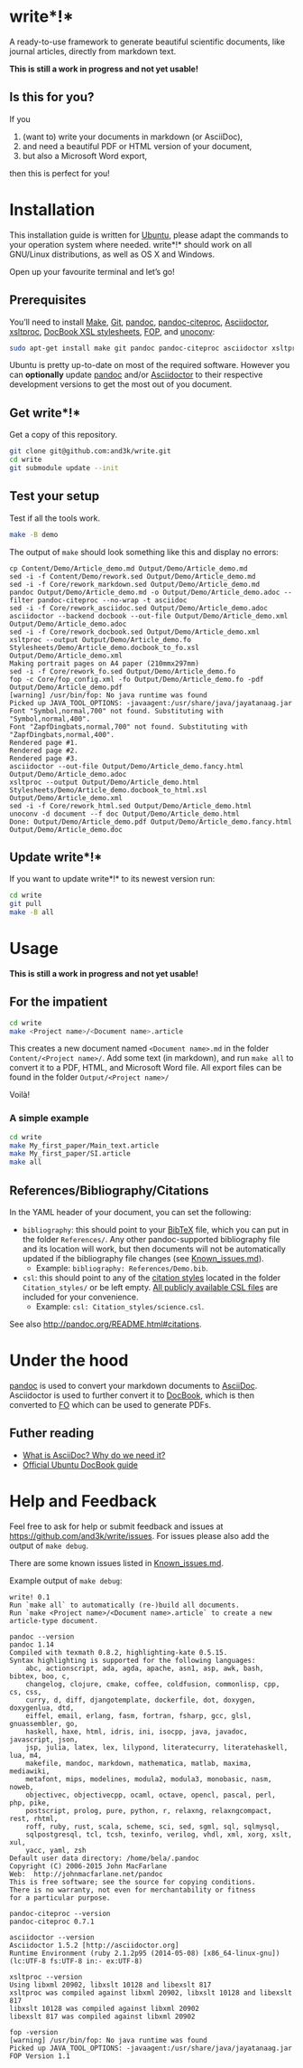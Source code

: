 # write*!*

A ready-to-use framework to generate beautiful scientific documents, like journal articles, directly from markdown text.

**This is still a work in progress and not yet usable!**


## Is this for you?

If you

1. (want to) write your documents in markdown (or AsciiDoc),
2. and need a beautiful PDF or HTML version of your document,
3. but also a Microsoft Word export,

then this is perfect for you!



# Installation

This installation guide is written for [Ubuntu](http://www.ubuntu.com/), please adapt the commands to your operation system where needed. write*!* should work on all GNU/Linux distributions, as well as OS X and Windows.

Open up your favourite terminal and let’s go!


## Prerequisites

You’ll need to install [Make](https://www.gnu.org/software/make/), [Git](https://git-scm.com/), [pandoc](http://pandoc.org/), [pandoc-citeproc](http://pandoc.org/), [Asciidoctor](http://asciidoctor.org/), [xsltproc](http://xmlsoft.org/), [DocBook XSL stylesheets](http://docbook.sourceforge.net/), [FOP](https://xmlgraphics.apache.org/fop/), and [unoconv](http://dag.wiee.rs/home-made/unoconv/):

```sh
sudo apt-get install make git pandoc pandoc-citeproc asciidoctor xsltproc docbook-xsl fop unoconv
```

Ubuntu is pretty up-to-date on most of the required software. However you can **optionally** update [pandoc](https://github.com/jgm/pandoc/wiki/Installing-the-development-version-of-pandoc) and/or [Asciidoctor](https://github.com/asciidoctor/asciidoctor#installation) to their respective development versions to get the most out of you document.


## Get write*!*

Get a copy of this repository.

```sh
git clone git@github.com:and3k/write.git
cd write
git submodule update --init
```


## Test your setup

Test if all the tools work.

```sh
make -B demo
```

The output of `make` should look something like this and display no errors:

```
cp Content/Demo/Article_demo.md Output/Demo/Article_demo.md
sed -i -f Content/Demo/rework.sed Output/Demo/Article_demo.md
sed -i -f Core/rework_markdown.sed Output/Demo/Article_demo.md
pandoc Output/Demo/Article_demo.md -o Output/Demo/Article_demo.adoc --filter pandoc-citeproc --no-wrap -t asciidoc
sed -i -f Core/rework_asciidoc.sed Output/Demo/Article_demo.adoc
asciidoctor --backend docbook --out-file Output/Demo/Article_demo.xml Output/Demo/Article_demo.adoc
sed -i -f Core/rework_docbook.sed Output/Demo/Article_demo.xml
xsltproc --output Output/Demo/Article_demo.fo Stylesheets/Demo/Article_demo.docbook_to_fo.xsl Output/Demo/Article_demo.xml
Making portrait pages on A4 paper (210mmx297mm)
sed -i -f Core/rework_fo.sed Output/Demo/Article_demo.fo
fop -c Core/fop_config.xml -fo Output/Demo/Article_demo.fo -pdf Output/Demo/Article_demo.pdf
[warning] /usr/bin/fop: No java runtime was found
Picked up JAVA_TOOL_OPTIONS: -javaagent:/usr/share/java/jayatanaag.jar 
Font "Symbol,normal,700" not found. Substituting with "Symbol,normal,400".
Font "ZapfDingbats,normal,700" not found. Substituting with "ZapfDingbats,normal,400".
Rendered page #1.
Rendered page #2.
Rendered page #3.
asciidoctor --out-file Output/Demo/Article_demo.fancy.html Output/Demo/Article_demo.adoc
xsltproc --output Output/Demo/Article_demo.html Stylesheets/Demo/Article_demo.docbook_to_html.xsl Output/Demo/Article_demo.xml
sed -i -f Core/rework_html.sed Output/Demo/Article_demo.html
unoconv -d document --f doc Output/Demo/Article_demo.html
Done: Output/Demo/Article_demo.pdf Output/Demo/Article_demo.fancy.html Output/Demo/Article_demo.doc
```

## Update write*!*

If you want to update write*!* to its newest version run:

```sh
cd write
git pull
make -B all
```



# Usage

**This is still a work in progress and not yet usable!**


## For the impatient

```sh
cd write
make <Project name>/<Document name>.article
```

This creates a new document named `<Document name>.md` in the folder `Content/<Project name>/`. Add some text (in markdown), and run `make all` to convert it to a PDF, HTML, and Microsoft Word file. All export files can be found in the folder `Output/<Project name>/`

Voilà!

### A simple example

```sh
cd write
make My_first_paper/Main_text.article
make My_first_paper/SI.article
make all
```


## References/Bibliography/Citations

In the YAML header of your document, you can set the following:

* `bibliography`: this should point to your [BibTeX](https://en.wikipedia.org/wiki/BibTeX) file, which you can put in the folder `References/`. Any other pandoc-supported bibliography file and its location will work, but then documents will not be automatically updated if the bibliography file changes (see [Known_issues.md](https://github.com/and3k/write/blob/master/Known_issues.md)).
  * Example: `bibliography: References/Demo.bib`.
* `csl`: this should point to any of the [citation styles](http://citationstyles.org/) located in the folder `Citation_styles/` or be left empty. [All publicly available CSL files](https://github.com/citation-style-language/styles) are included for your convenience.
  * Example: `csl: Citation_styles/science.csl`.

See also http://pandoc.org/README.html#citations.




# Under the hood

[pandoc](https://en.wikipedia.org/wiki/Pandoc) is used to convert your markdown documents to [AsciiDoc](https://en.wikipedia.org/wiki/AsciiDoc). Asciidoctor is used to further convert it to [DocBook](https://en.wikipedia.org/wiki/DocBook), which is then converted to [FO](https://en.wikipedia.org/wiki/XSL_Formatting_Objects) which can be used to generate PDFs.


## Futher reading

* [What is AsciiDoc? Why do we need it?](http://asciidoctor.org/docs/what-is-asciidoc/)
* [Official Ubuntu DocBook guide](https://help.ubuntu.com/community/DocBook)


# Help and Feedback

Feel free to ask for help or submit feedback and issues at https://github.com/and3k/write/issues. For issues please also add the output of `make debug`.

There are some known issues listed in [Known_issues.md](https://github.com/and3k/write/blob/master/Known_issues.md).

Example output of `make debug`:

```
write! 0.1
Run `make all` to automatically (re-)build all documents.
Run `make <Project name>/<Document name>.article` to create a new article-type document.

pandoc --version
pandoc 1.14
Compiled with texmath 0.8.2, highlighting-kate 0.5.15.
Syntax highlighting is supported for the following languages:
    abc, actionscript, ada, agda, apache, asn1, asp, awk, bash, bibtex, boo, c,
    changelog, clojure, cmake, coffee, coldfusion, commonlisp, cpp, cs, css,
    curry, d, diff, djangotemplate, dockerfile, dot, doxygen, doxygenlua, dtd,
    eiffel, email, erlang, fasm, fortran, fsharp, gcc, glsl, gnuassembler, go,
    haskell, haxe, html, idris, ini, isocpp, java, javadoc, javascript, json,
    jsp, julia, latex, lex, lilypond, literatecurry, literatehaskell, lua, m4,
    makefile, mandoc, markdown, mathematica, matlab, maxima, mediawiki,
    metafont, mips, modelines, modula2, modula3, monobasic, nasm, noweb,
    objectivec, objectivecpp, ocaml, octave, opencl, pascal, perl, php, pike,
    postscript, prolog, pure, python, r, relaxng, relaxngcompact, rest, rhtml,
    roff, ruby, rust, scala, scheme, sci, sed, sgml, sql, sqlmysql,
    sqlpostgresql, tcl, tcsh, texinfo, verilog, vhdl, xml, xorg, xslt, xul,
    yacc, yaml, zsh
Default user data directory: /home/bela/.pandoc
Copyright (C) 2006-2015 John MacFarlane
Web:  http://johnmacfarlane.net/pandoc
This is free software; see the source for copying conditions.
There is no warranty, not even for merchantability or fitness
for a particular purpose.

pandoc-citeproc --version
pandoc-citeproc 0.7.1

asciidoctor --version
Asciidoctor 1.5.2 [http://asciidoctor.org]
Runtime Environment (ruby 2.1.2p95 (2014-05-08) [x86_64-linux-gnu]) (lc:UTF-8 fs:UTF-8 in:- ex:UTF-8)

xsltproc --version
Using libxml 20902, libxslt 10128 and libexslt 817
xsltproc was compiled against libxml 20902, libxslt 10128 and libexslt 817
libxslt 10128 was compiled against libxml 20902
libexslt 817 was compiled against libxml 20902

fop -version
[warning] /usr/bin/fop: No java runtime was found
Picked up JAVA_TOOL_OPTIONS: -javaagent:/usr/share/java/jayatanaag.jar 
FOP Version 1.1
```
